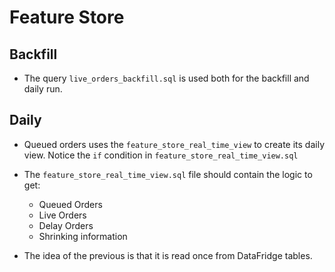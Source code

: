 # Feature Store

## Backfill

- The query `live_orders_backfill.sql` is used both for the backfill and daily run.

## Daily

- Queued orders uses the `feature_store_real_time_view` to create its daily view. 
Notice the `if` condition in `feature_store_real_time_view.sql` 

- The `feature_store_real_time_view.sql` file should contain the logic to get:
  - Queued Orders
  - Live Orders
  - Delay Orders
  - Shrinking information
 
 - The idea of the previous is that it is read once from DataFridge tables.
